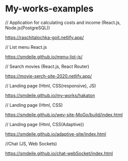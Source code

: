 # My-works-examples

// Application for calculating costs and income (React.js, Node.js(PostgreSQL))

https://raschitalochka-goit.netlify.app/ 

// List menu React.js

https://smdeile.github.io/menu-list-js/

// Search movies (React.js, React Router)

https://movie-serch-site-2020.netlify.app/

// Landing page (Html, CSS(responsive), JS)

https://smdeile.github.io/my-works/hakaton

// Landing page (Html, CSS)

https://smdeile.github.io/wev-site-MoGo/build/index.html

// Landing page (Html, CSS(Adaptive))

https://smdeile.github.io/adaptive-site/index.html 

//Chat (JS, Web Sockets)

https://smdeile.github.io/chat-webSocket/index.html


